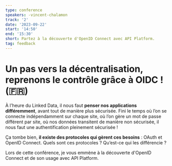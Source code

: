 ```yaml
---
type: conference
speakers: -vincent-chalamon 
track: '2'
date: '2023-09-22'
start: '14:50'
end: '15:30'
short: Partez à la découverte d'OpenID Connect avec API Platform.
tag: feedback
---
```


# Un pas vers la décentralisation, reprenons le contrôle grâce à OIDC ! (🇫🇷) 

À l’heure du Linked Data, il nous faut **penser nos applications différemment**, avant tout de manière plus sécurisée. Fini le temps où l’on se connecte indépendamment sur chaque site, où l’on gère un mot de passe différent par site, où nos données transitent de manière non sécurisée, il nous faut une authentification pleinement sécurisée !

Ça tombe bien, **il existe des protocoles qui gèrent ces besoins** : OAuth et OpenID Connect. Quels sont ces protocoles ? Qu’est-ce qui les différencie ?

Lors de cette conférence, je vous emmène à la découverte d'OpenID Connect et de son usage avec API Platform.
